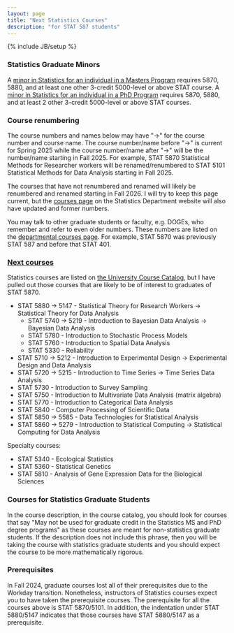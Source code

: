 ```yaml
---
layout: page
title: "Next Statistics Courses"
description: "for STAT 587 students"
---
```

{% include JB/setup %}

### Statistics Graduate Minors

A [minor in Statistics for an individual in a Masters Program](https://www.stat.iastate.edu/statistics-minor-master%E2%80%99s-students) requires 5870, 
5880, and at least one other 3-credit 5000-level or above STAT course. 
A [minor in Statistics for an individual in a PhD Program](https://www.stat.iastate.edu/statistics-minor-phd-students) requires 5870, 5880, and at least 2 other 3-credit 5000-level or above STAT courses.

### Course renumbering

The course numbers and names below may have "->" for the course number and 
course name. The course number/name before "->" is current for Spring 2025 while
the course number/name after "->" will be the number/name starting in Fall 2025.
For example, STAT 5870 Statistical Methods for Researcher workers will be
renamed/renumbered to STAT 5101 Statistical Methods for Data Analysis starting
in Fall 2025.

The courses that have not renumbered and renamed will likely be renumbered and
renamed starting in Fall 2026. 
I will try to keep this page current, but the 
[courses page](https://www.stat.iastate.edu/courses) on the 
Statistics Department website will also have updated and former numbers.

You may talk to other graduate students or faculty, e.g. DOGEs, who remember
and refer to even older numbers. 
These numbers are listed on the 
[departmental courses page](https://www.stat.iastate.edu/courses).
For example, STAT 5870 was previously STAT 587 and before that STAT 401. 


### [Next courses](http://catalog.iastate.edu/azcourses/stat/)

Statistics courses are listed on 
[the University Course Catalog](https://catalog.iastate.edu/azcourses/stat/), 
but I have pulled out those courses that are likely to be of interest to 
graduates of STAT 5870.

- STAT 5880 ->  5147 - Statistical Theory for Research Workers -> Statistical Theory for Data Analysis
  - STAT 5740 -> 5219 - Introduction to Bayesian Data Analysis -> Bayesian Data Analysis
  - STAT 5780 - Introduction to Stochastic Process Models
  - STAT 5760 - Introduction to Spatial Data Analysis
  - STAT 5330 - Reliability
- STAT 5710 -> 5212 - Introduction to Experimental Design -> Experimental Design and Data Analysis
- STAT 5720 -> 5215 - Introduction to Time Series -> Time Series Data Analysis
- STAT 5730 - Introduction to Survey Sampling
- STAT 5750 - Introduction to Multivariate Data Analysis (matrix algebra)
- STAT 5770 - Introduction to Categorical Data Analysis
- STAT 5840 - Computer Processing of Scientific Data
- STAT 5850 -> 5585 - Data Technologies for Statistical Analysis
- STAT 5860 -> 5279 - Introduction to Statistical Computing -> Statistical Computing for Data Analysis

Specialty courses:
- STAT 5340 - Ecological Statistics
- STAT 5360 - Statistical Genetics
- STAT 5810 - Analysis of Gene Expression Data for the Biological Sciences

### Courses for Statistics Graduate Students

In the course description, in the course catalog, 
you should look for courses that say 
"May not be used for graduate credit in the Statistics MS and PhD degree programs" 
as these courses are meant for non-statistics graduate students.
If the description does not include this phrase, 
then you will be taking the course with statistics graduate students and
you should expect the course to be more mathematically rigorous.

### Prerequisites

In Fall 2024, graduate courses lost all of their prerequisites due to the 
Workday transition. 
Nonetheless, instructors of Statistics courses expect you to have taken the 
prerequisite courses. 
The prerequisite for all the courses above is STAT 5870/5101. 
In addition, the indentation under STAT 5880/5147 indicates that those 
courses have STAT 5880/5147 as a prerequisite.
